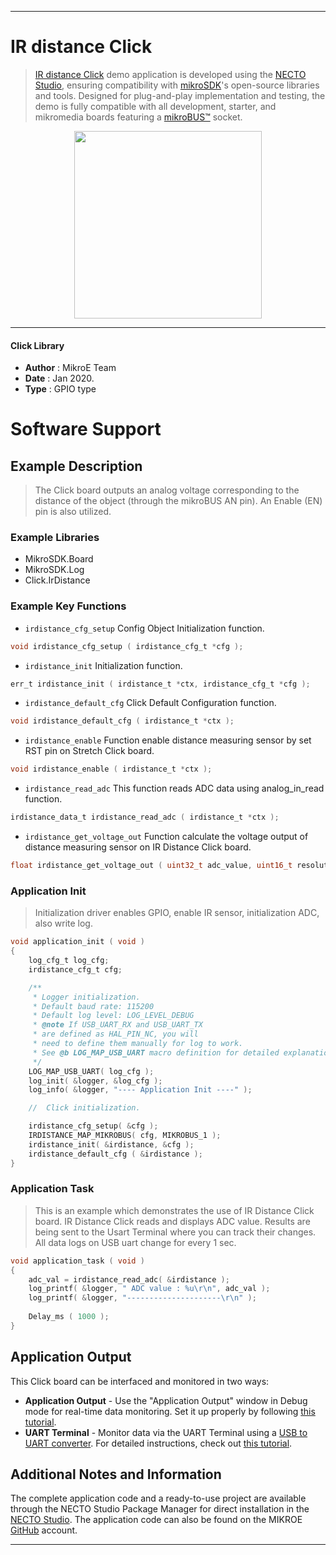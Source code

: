 
---
# IR distance Click

> [IR distance Click](https://www.mikroe.com/?pid_product=MIKROE-1991) demo application is developed using
the [NECTO Studio](https://www.mikroe.com/necto), ensuring compatibility with [mikroSDK](https://www.mikroe.com/mikrosdk)'s
open-source libraries and tools. Designed for plug-and-play implementation and testing, the demo is fully compatible with
all development, starter, and mikromedia boards featuring a [mikroBUS&trade;](https://www.mikroe.com/mikrobus) socket.

<p align="center">
  <img src="https://www.mikroe.com/?pid_product=MIKROE-1991&image=1" height=300px>
</p>

---

#### Click Library

- **Author**        : MikroE Team
- **Date**          : Jan 2020.
- **Type**          : GPIO type

# Software Support

## Example Description

> The Click board outputs an analog voltage corresponding to the distance of the object 
> (through the mikroBUS AN pin). An Enable (EN) pin is also utilized.

### Example Libraries

- MikroSDK.Board
- MikroSDK.Log
- Click.IrDistance

### Example Key Functions

- `irdistance_cfg_setup` Config Object Initialization function. 
```c
void irdistance_cfg_setup ( irdistance_cfg_t *cfg );
``` 
 
- `irdistance_init` Initialization function. 
```c
err_t irdistance_init ( irdistance_t *ctx, irdistance_cfg_t *cfg );
```

- `irdistance_default_cfg` Click Default Configuration function. 
```c
void irdistance_default_cfg ( irdistance_t *ctx );
```

- `irdistance_enable` Function enable distance measuring sensor by set RST pin on Stretch Click board. 
```c
void irdistance_enable ( irdistance_t *ctx );
```
 
- `irdistance_read_adc` This function reads ADC data using analog_in_read function. 
```c
irdistance_data_t irdistance_read_adc ( irdistance_t *ctx );
```

- `irdistance_get_voltage_out` Function calculate the voltage output of distance measuring sensor on IR Distance Click board. 
```c
float irdistance_get_voltage_out ( uint32_t adc_value, uint16_t resolution_value, float vcc_value );
```

### Application Init

> Initialization driver enables GPIO, enable IR sensor, initialization ADC, also write log.

```c
void application_init ( void )
{
    log_cfg_t log_cfg;
    irdistance_cfg_t cfg;

    /** 
     * Logger initialization.
     * Default baud rate: 115200
     * Default log level: LOG_LEVEL_DEBUG
     * @note If USB_UART_RX and USB_UART_TX 
     * are defined as HAL_PIN_NC, you will 
     * need to define them manually for log to work. 
     * See @b LOG_MAP_USB_UART macro definition for detailed explanation.
     */
    LOG_MAP_USB_UART( log_cfg );
    log_init( &logger, &log_cfg );
    log_info( &logger, "---- Application Init ----" );

    //  Click initialization.

    irdistance_cfg_setup( &cfg );
    IRDISTANCE_MAP_MIKROBUS( cfg, MIKROBUS_1 );
    irdistance_init( &irdistance, &cfg );
    irdistance_default_cfg ( &irdistance );
}
```

### Application Task

> This is an example which demonstrates the use of IR Distance Click board.
> IR Distance Click reads and displays ADC value.
> Results are being sent to the Usart Terminal where you can track their changes.
> All data logs on USB uart change for every 1 sec.
 

```c
void application_task ( void )
{
    adc_val = irdistance_read_adc( &irdistance );
    log_printf( &logger, " ADC value : %u\r\n", adc_val );
    log_printf( &logger, "---------------------\r\n" );
   
    Delay_ms ( 1000 );
}
```


## Application Output

This Click board can be interfaced and monitored in two ways:
- **Application Output** - Use the "Application Output" window in Debug mode for real-time data monitoring.
Set it up properly by following [this tutorial](https://www.youtube.com/watch?v=ta5yyk1Woy4).
- **UART Terminal** - Monitor data via the UART Terminal using
a [USB to UART converter](https://www.mikroe.com/click/interface/usb?interface*=uart,uart). For detailed instructions,
check out [this tutorial](https://help.mikroe.com/necto/v2/Getting%20Started/Tools/UARTTerminalTool).

## Additional Notes and Information

The complete application code and a ready-to-use project are available through the NECTO Studio Package Manager for 
direct installation in the [NECTO Studio](https://www.mikroe.com/necto). The application code can also be found on
the MIKROE [GitHub](https://github.com/MikroElektronika/mikrosdk_click_v2) account.

---
